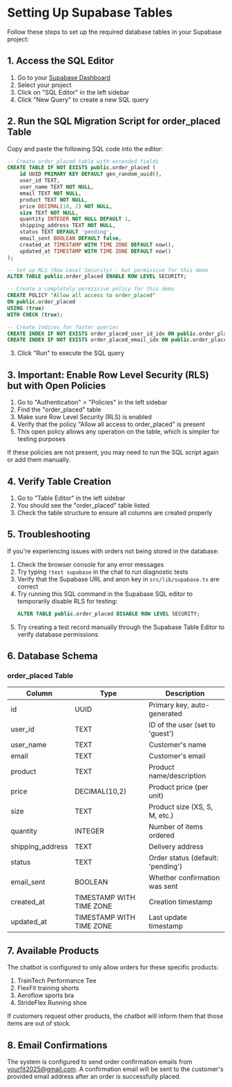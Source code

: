 # Setting Up Supabase Tables

Follow these steps to set up the required database tables in your Supabase project:

## 1. Access the SQL Editor

1. Go to your [Supabase Dashboard](https://app.supabase.com/)
2. Select your project
3. Click on "SQL Editor" in the left sidebar
4. Click "New Query" to create a new SQL query

## 2. Run the SQL Migration Script for order_placed Table

Copy and paste the following SQL code into the editor:

```sql
-- Create order_placed table with extended fields
CREATE TABLE IF NOT EXISTS public.order_placed (
    id UUID PRIMARY KEY DEFAULT gen_random_uuid(),
    user_id TEXT,
    user_name TEXT NOT NULL,
    email TEXT NOT NULL,
    product TEXT NOT NULL,
    price DECIMAL(10, 2) NOT NULL,
    size TEXT NOT NULL,
    quantity INTEGER NOT NULL DEFAULT 1,
    shipping_address TEXT NOT NULL,
    status TEXT DEFAULT 'pending',
    email_sent BOOLEAN DEFAULT false,
    created_at TIMESTAMP WITH TIME ZONE DEFAULT now(),
    updated_at TIMESTAMP WITH TIME ZONE DEFAULT now()
);

-- Set up RLS (Row Level Security) - but permissive for this demo
ALTER TABLE public.order_placed ENABLE ROW LEVEL SECURITY;

-- Create a completely permissive policy for this demo
CREATE POLICY "Allow all access to order_placed" 
ON public.order_placed 
USING (true) 
WITH CHECK (true);

-- Create indices for faster queries
CREATE INDEX IF NOT EXISTS order_placed_user_id_idx ON public.order_placed (user_id);
CREATE INDEX IF NOT EXISTS order_placed_email_idx ON public.order_placed (email);
```

3. Click "Run" to execute the SQL query

## 3. Important: Enable Row Level Security (RLS) but with Open Policies

1. Go to "Authentication" > "Policies" in the left sidebar
2. Find the "order_placed" table
3. Make sure Row Level Security (RLS) is enabled
4. Verify that the policy "Allow all access to order_placed" is present
5. This open policy allows any operation on the table, which is simpler for testing purposes

If these policies are not present, you may need to run the SQL script again or add them manually.

## 4. Verify Table Creation

1. Go to "Table Editor" in the left sidebar
2. You should see the "order_placed" table listed
3. Check the table structure to ensure all columns are created properly

## 5. Troubleshooting

If you're experiencing issues with orders not being stored in the database:

1. Check the browser console for any error messages
2. Try typing `!test supabase` in the chat to run diagnostic tests
3. Verify that the Supabase URL and anon key in `src/lib/supabase.ts` are correct
4. Try running this SQL command in the Supabase SQL editor to temporarily disable RLS for testing:
   ```sql
   ALTER TABLE public.order_placed DISABLE ROW LEVEL SECURITY;
   ```
5. Try creating a test record manually through the Supabase Table Editor to verify database permissions

## 6. Database Schema

### order_placed Table

| Column            | Type                     | Description                      |
|-------------------|--------------------------|----------------------------------|
| id                | UUID                     | Primary key, auto-generated      |
| user_id           | TEXT                     | ID of the user (set to 'guest')  |
| user_name         | TEXT                     | Customer's name                  |
| email             | TEXT                     | Customer's email                 |
| product           | TEXT                     | Product name/description         |
| price             | DECIMAL(10,2)            | Product price (per unit)         |
| size              | TEXT                     | Product size (XS, S, M, etc.)    |
| quantity          | INTEGER                  | Number of items ordered          |
| shipping_address  | TEXT                     | Delivery address                 |
| status            | TEXT                     | Order status (default: 'pending')|
| email_sent        | BOOLEAN                  | Whether confirmation was sent    |
| created_at        | TIMESTAMP WITH TIME ZONE | Creation timestamp               |
| updated_at        | TIMESTAMP WITH TIME ZONE | Last update timestamp            |

## 7. Available Products

The chatbot is configured to only allow orders for these specific products:

1. TrainTech Performance Tee
2. FlexFit training shorts
3. Aeroflow sports bra
4. StrideFlex Running shoe

If customers request other products, the chatbot will inform them that those items are out of stock.

## 8. Email Confirmations

The system is configured to send order confirmation emails from yourfit2025@gmail.com. A confirmation email will be sent to the customer's provided email address after an order is successfully placed. 
